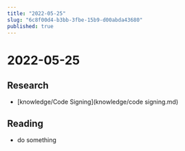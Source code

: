 ```yaml
---
title: "2022-05-25"
slug: "6c8f00d4-b3bb-3fbe-15b9-d00abda43680"
published: true
---
```


# 2022-05-25

## Research

- [knowledge/Code Signing](knowledge/code signing.md)

## Reading

- do something